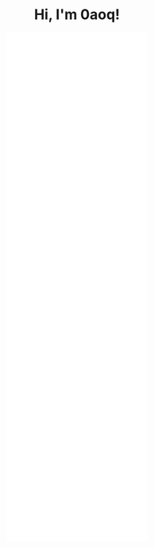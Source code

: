 <h1 align="center">Hi, I'm 0aoq!</h1>

<p align="center"><img align="center" alt="Metrics" src="https://github.com/0aoq/0aoq/blob/main/github-metrics.svg" /></p>